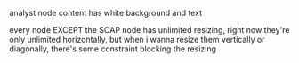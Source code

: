 analyst node content has white background and text

every node EXCEPT the SOAP node has unlimited resizing, right now they're only unlimited horizontally, but when i wanna resize them vertically or diagonally, there's some constraint blocking the resizing